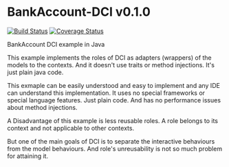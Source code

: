 # BankAccount-DCI v0.1.0
[![Build Status](https://travis-ci.org/kt3k/BankAccount-DCI.png)](https://travis-ci.org/kt3k/BankAccount-DCI) [![Coverage Status](https://coveralls.io/repos/kt3k/BankAccount-DCI/badge.png)](https://coveralls.io/r/kt3k/BankAccount-DCI)

BankAccount DCI example in Java

This example implements the roles of DCI as adapters (wrappers) of the models to the contexts. And it doesn't use traits or method injections. It's just plain java code.

This exmaple can be easily understood and easy to implement and any IDE can understand this implementation.
It uses no special frameworks or special language features. Just plain code.
And has no performance issues about method injections.

A Disadvantage of this example is less reusable roles. A role belongs to its context and not applicable to other contexts.

But one of the main goals of DCI is to separate the interactive behaviours from the model behaviours. And role's unreusability is not so much problem for attaining it.
